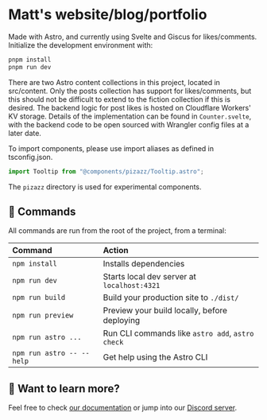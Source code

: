# Matt's website/blog/portfolio

Made with Astro, and currently using Svelte and Giscus for likes/comments.
Initialize the development environment with:

```sh
pnpm install
pnpm run dev
```

There are two Astro content collections in this project, located in src/content. Only the posts collection has support
for likes/comments, but this should not be difficult to extend to the fiction collection if this is desired. The backend logic
for post likes is hosted on Cloudflare Workers' KV storage. Details of the implementation can be found in `Counter.svelte`, with 
the backend code to be open sourced with Wrangler config files at a later date.

To import components, please use import aliases as defined in tsconfig.json.

```js
import Tooltip from "@components/pizazz/Tooltip.astro";
```

The `pizazz` directory is used for experimental components.

## 🧞 Commands

All commands are run from the root of the project, from a terminal:

| Command                   | Action                                           |
| :------------------------ | :----------------------------------------------- |
| `npm install`             | Installs dependencies                            |
| `npm run dev`             | Starts local dev server at `localhost:4321`      |
| `npm run build`           | Build your production site to `./dist/`          |
| `npm run preview`         | Preview your build locally, before deploying     |
| `npm run astro ...`       | Run CLI commands like `astro add`, `astro check` |
| `npm run astro -- --help` | Get help using the Astro CLI                     |

## 👀 Want to learn more?

Feel free to check [our documentation](https://docs.astro.build) or jump into our [Discord server](https://astro.build/chat).
